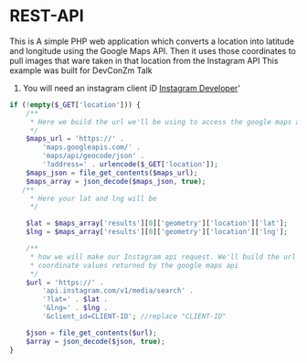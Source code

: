 # REST-API

This is A simple PHP web application which converts a location into latitude and longitude using the Google Maps API. Then it uses those coordinates to pull images that ware taken in that location from the Instagram API
This example was built for DevConZm Talk

1. You will need an instagram client iD [Instagram Developer](https://www.instagram.com/developer/)'

```php
if (!empty($_GET['location'])) {
    /**
     * Here we build the url we'll be using to access the google maps api
     */
    $maps_url = 'https://' .
        'maps.googleapis.com/' .
        'maps/api/geocode/json' .
        '?address=' . urlencode($_GET['location']);
    $maps_json = file_get_contents($maps_url);
    $maps_array = json_decode($maps_json, true);
   /**
     * Here your lat and lng will be
     */

    $lat = $maps_array['results'][0]['geometry']['location']['lat'];
    $lng = $maps_array['results'][0]['geometry']['location']['lng'];

    /**
     * how we will make our Instagram api request. We'll build the url using the
     * coordinate values returned by the google maps api
     */
    $url = 'https://' .
        'api.instagram.com/v1/media/search' .
        '?lat=' . $lat .
        '&lng=' . $lng .
        '&client_id=CLIENT-ID'; //replace "CLIENT-ID"

    $json = file_get_contents($url);
    $array = json_decode($json, true);
}
```
